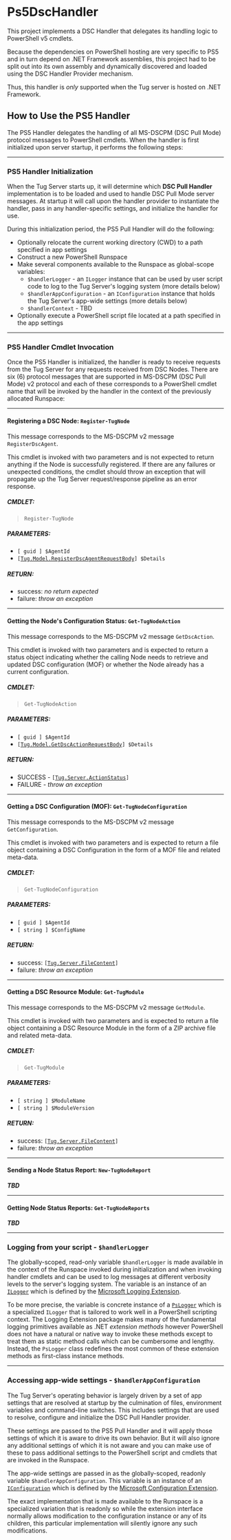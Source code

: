 # Ps5DscHandler

This project implements a DSC Handler that delegates its handling logic
to PowerShell v5 cmdlets.

Because the dependencies on PowerShell hosting are very specific to PS5
and in turn depend on .NET Framework assemblies, this project had to be
split out into its own assembly and dynamically discovered and loaded
using the DSC Handler Provider mechanism.

Thus, this handler is *only* supported when the Tug server is hosted on
.NET Framework.

## How to Use the PS5 Handler

The PS5 Handler delegates the handling of all MS-DSCPM (DSC Pull Mode) protocol
messages to PowerShell cmdlets.  When the handler is first initialized upon
server startup, it performs the following steps:

---
### PS5 Handler Initialization

When the Tug Server starts up, it will determine which **DSC Pull Handler**
implementation is to be loaded and used to handle DSC Pull Mode server messages.
At startup it will call upon the handler provider to instantiate the handler,
pass in any handler-specific settings, and initialize the handler for use.

During this initialization period, the PS5 Pull Handler will do the following:

* Optionally relocate the current working directory (CWD) to a path
  specified in app settings
* Construct a new PowerShell Runspace
* Make several components available to the Runspace as global-scope variables:
  * `$handlerLogger` - an `ILogger` instance that can be used by user script
    code to log to the Tug Server's logging system (more details below)
  * `$handlerAppConfiguration` - an `IConfiguration` instance that holds the
    Tug Server's app-wide settings (more details below)
  * `$handlerContext` - TBD
* Optionally execute a PowerShell script file located at a path specified
  in the app settings

---
### PS5 Handler Cmdlet Invocation

Once the PS5 Handler is initialized, the handler is ready to receive requests
from the Tug Server for any requests received from DSC Nodes.  There are six
(6) protocol messages that are supported in MS-DSCPM (DSC Pull Mode) v2 protocol
and each of these corresponds to a PowerShell cmdlet name that will be invoked
by the handler in the context of the previously allocated Runspace:

---
#### Registering a DSC Node:  `Register-TugNode`

This message corresponds to the MS-DSCPM v2 message `RegisterDscAgent`.

This cmdlet is invoked with two parameters and is not expected to return
anything if the Node is successfully registered.  If there are any failures
or unexpected conditions, the cmdlet should throw an exception that will
propagate up the Tug Server request/response pipeline as an error response.

##### CMDLET:
> `Register-TugNode`

##### PARAMETERS:

* `[ guid ] $AgentId`
* `[`[`Tug.Model.RegisterDscAgentRequestBody`](https://github.com/PowerShellOrg/tug/blob/master/src/Tug.Base/Model/RegisterDscAgentRequestBody.cs)`] $Details`

##### RETURN:
* success: *no return expected*
* failure: *throw an exception*

---
#### Getting the Node's Configuration Status:  `Get-TugNodeAction`

This message corresponds to the MS-DSCPM v2 message `GetDscAction`.

This cmdlet is invoked with two parameters and is expected to return
a status object indicating whether the calling Node needs to retrieve
and updated DSC configuration (MOF) or whether the Node already has
a current configuration.

##### CMDLET:
> `Get-TugNodeAction`

##### PARAMETERS:
* `[ guid ] $AgentId`
* `[`[`Tug.Model.GetDscActionRequestBody`](https://github.com/PowerShellOrg/tug/blob/master/src/Tug.Base/Model/GetDscActionRequestBody.cs)`] $Details`

##### RETURN:
* SUCCESS - `[`[`Tug.Server.ActionStatus`](https://github.com/PowerShellOrg/tug/blob/master/src/Tug.Server.Base/ActionStatus.cs)`]`
* FAILURE - *throw an exception*

---
#### Getting a DSC Configuration (MOF):  `Get-TugNodeConfiguration`

This message corresponds to the MS-DSCPM v2 message `GetConfiguration`.

This cmdlet is invoked with two parameters and is expected to return
a file object containing a DSC Configuration in the form of a MOF file
and related meta-data.

##### CMDLET:
>`Get-TugNodeConfiguration`

##### PARAMETERS:
* `[ guid ] $AgentId`
* `[ string ] $ConfigName`

##### RETURN:
* success: `[`[`Tug.Server.FileContent`](https://github.com/PowerShellOrg/tug/blob/master/src/Tug.Server.Base/FileContent.cs)`]`
* failure: *throw an exception*

---
#### Getting a DSC Resource Module:  `Get-TugModule`

This message corresponds to the MS-DSCPM v2 message `GetModule`.

This cmdlet is invoked with two parameters and is expected to return
a file object containing a DSC Resource Module in the form of a ZIP
archive file and related meta-data.

##### CMDLET:
> `Get-TugModule`

##### PARAMETERS:
* `[ string ] $ModuleName`
* `[ string ] $ModuleVersion`

##### RETURN:
* success: `[`[`Tug.Server.FileContent`](https://github.com/PowerShellOrg/tug/blob/master/src/Tug.Server.Base/FileContent.cs)`]`
* failure: *throw an exception*

---
#### Sending a Node Status Report:  `New-TugNodeReport`

***TBD***

---
#### Getting Node Status Reports:  `Get-TugNodeReports`

***TBD***

---
### Logging from your script - `$handlerLogger`

The globally-scoped, read-only variable `$handlerLogger` is made available
in the context of the Runspace invoked during initialization and when
invoking handler cmdlets and can be used to log messages at different
verbosity levels to the server's logging system.  The variable is an
instance of an
[`ILogger`](https://docs.microsoft.com/en-us/aspnet/core/api/microsoft.extensions.logging.ilogger)
which is defined by the
[Microsoft Logging Extension](https://docs.microsoft.com/en-us/aspnet/core/fundamentals/logging).

To be more precise, the variable is concrete instance of a
[`PsLogger`](https://github.com/PowerShellOrg/tug/blob/master/src/Tug.Server.Providers.Ps5DscHandler/PsLogger.cs)
which is a specialized `ILogger` that is tailored to work well in a
PowerShell scripting context.  The Logging Extension package makes many
of the fundamental logging primitives available as .NET *extension methods*
however PowerShell does not have a natural or native way to invoke these
methods except to treat them as static method calls which can be cumbersome
and lengthy.  Instead, the `PsLogger` class redefines the most common of
these extension methods as first-class instance methods.

---
### Accessing app-wide settings - `$handlerAppConfiguration`

The Tug Server's operating behavior is largely driven by a set of app
settings that are resolved at startup by the culmination of files,
environment variables and command-line switches.  This includes settings
that are used to resolve, configure and initialize the DSC Pull Handler
provider.

These settings are passed to the PS5 Pull Handler and it will
apply those settings of which it is aware to drive its own behavior.
But it will also ignore any additional settings of which it is not
aware and you can make use of these to pass additional settings to
the PowerShell script and cmdlets that are invoked in the Runspace.

The app-wide settings are passed in as the globally-scoped, readonly
variable `$handlerAppConfiguration`.  This variable is an instance of
an [`IConfiguration`](https://docs.microsoft.com/en-us/aspnet/core/api/microsoft.extensions.configuration.iconfiguration)
which is defined by the
[Microsoft Configuration Extension](https://docs.microsoft.com/en-us/aspnet/core/fundamentals/configuration).

The exact implementation that is made available to the Runspace is
a specialized variation that is readonly so while the extension
interface normally allows modification to the configuration instance
or any of its children, this particular implementation will silently
ignore any such modifications.
